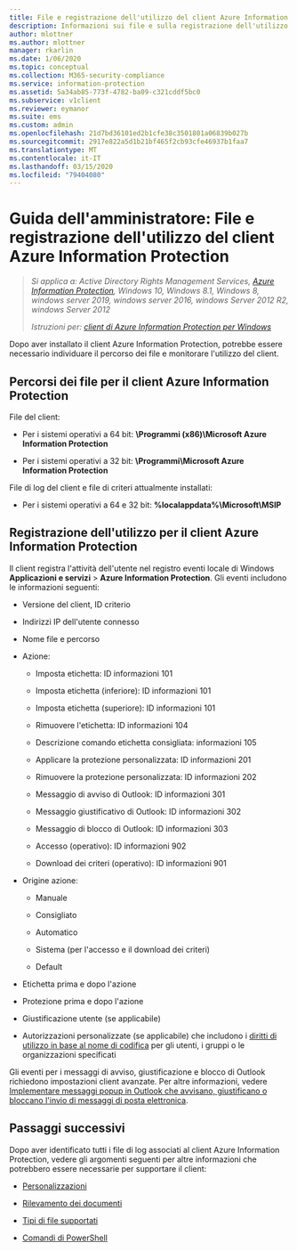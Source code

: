 ```yaml
---
title: File e registrazione dell'utilizzo del client Azure Information Protection
description: Informazioni sui file e sulla registrazione dell'utilizzo per il client Azure Information Protection per Windows.
author: mlottner
ms.author: mlottner
manager: rkarlin
ms.date: 1/06/2020
ms.topic: conceptual
ms.collection: M365-security-compliance
ms.service: information-protection
ms.assetid: 5a34ab85-773f-4782-ba09-c321cddf5bc0
ms.subservice: v1client
ms.reviewer: eymanor
ms.suite: ems
ms.custom: admin
ms.openlocfilehash: 21d7bd36101ed2b1cfe38c3501801a06839b027b
ms.sourcegitcommit: 2917e822a5d1b21bf465f2cb93cfe46937b1faa7
ms.translationtype: MT
ms.contentlocale: it-IT
ms.lasthandoff: 03/15/2020
ms.locfileid: "79404080"
---
```

# <a name="admin-guide-azure-information-protection-client-files-and-client-usage-logging"></a>Guida dell'amministratore: File e registrazione dell'utilizzo del client Azure Information Protection

>*Si applica a: Active Directory Rights Management Services, [Azure Information Protection](https://azure.microsoft.com/pricing/details/information-protection), Windows 10, Windows 8.1, Windows 8, windows server 2019, windows server 2016, windows Server 2012 R2, windows Server 2012*
>
> *Istruzioni per: [client di Azure Information Protection per Windows](../faqs.md#whats-the-difference-between-the-azure-information-protection-client-and-the-azure-information-protection-unified-labeling-client)*

Dopo aver installato il client Azure Information Protection, potrebbe essere necessario individuare il percorso dei file e monitorare l'utilizzo del client.

## <a name="file-locations-for-the-azure-information-protection-client"></a>Percorsi dei file per il client Azure Information Protection

File del client:   

- Per i sistemi operativi a 64 bit: **\Programmi (x86)\Microsoft Azure Information Protection**

- Per i sistemi operativi a 32 bit: **\Programmi\Microsoft Azure Information Protection**

File di log del client e file di criteri attualmente installati:

- Per i sistemi operativi a 64 e 32 bit: **%localappdata%\Microsoft\MSIP**

## <a name="usage-logging-for-the-azure-information-protection-client"></a>Registrazione dell'utilizzo per il client Azure Information Protection

Il client registra l'attività dell'utente nel registro eventi locale di Windows **Applicazioni e servizi** > **Azure Information Protection**. Gli eventi includono le informazioni seguenti:

- Versione del client, ID criterio

- Indirizzi IP dell'utente connesso

- Nome file e percorso

- Azione:

    - Imposta etichetta: ID informazioni 101
    
    - Imposta etichetta (inferiore): ID informazioni 101
    
    - Imposta etichetta (superiore): ID informazioni 101
    
    - Rimuovere l'etichetta: ID informazioni 104
    
    - Descrizione comando etichetta consigliata: informazioni 105
    
    - Applicare la protezione personalizzata: ID informazioni 201
    
    - Rimuovere la protezione personalizzata: ID informazioni 202
    
    - Messaggio di avviso di Outlook: ID informazioni 301
    
    - Messaggio giustificativo di Outlook: ID informazioni 302
    
    - Messaggio di blocco di Outlook: ID informazioni 303
    
    - Accesso (operativo): ID informazioni 902
    
    - Download dei criteri (operativo): ID informazioni 901
    
- Origine azione:
    
    - Manuale 
    
    - Consigliato
    
    - Automatico  
    
    - Sistema (per l'accesso e il download dei criteri)
    
    - Default
    
- Etichetta prima e dopo l'azione 
    
- Protezione prima e dopo l'azione
    
- Giustificazione utente (se applicabile)

- Autorizzazioni personalizzate (se applicabile) che includono i [diritti di utilizzo in base al nome di codifica](../configure-usage-rights.md#usage-rights-and-descriptions) per gli utenti, i gruppi o le organizzazioni specificati

Gli eventi per i messaggi di avviso, giustificazione e blocco di Outlook richiedono impostazioni client avanzate. Per altre informazioni, vedere [Implementare messaggi popup in Outlook che avvisano, giustificano o bloccano l'invio di messaggi di posta elettronica](client-admin-guide-customizations.md#implement-pop-up-messages-in-outlook-that-warn-justify-or-block-emails-being-sent).


## <a name="next-steps"></a>Passaggi successivi
Dopo aver identificato tutti i file di log associati al client Azure Information Protection, vedere gli argomenti seguenti per altre informazioni che potrebbero essere necessarie per supportare il client:

- [Personalizzazioni](client-admin-guide-customizations.md)

- [Rilevamento dei documenti](client-admin-guide-document-tracking.md)

- [Tipi di file supportati](client-admin-guide-file-types.md)

- [Comandi di PowerShell](client-admin-guide-powershell.md)

